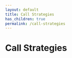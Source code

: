 ```yaml
---
layout: default
title: Call Strategies
has_children: true
permalink: /call-strategies
---
```


# Call Strategies